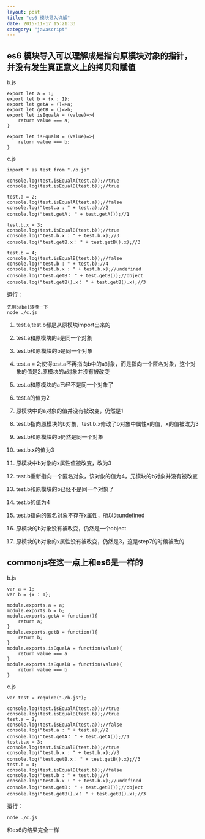 ```yaml
---
layout: post
title: "es6 模块导入详解"
date: 2015-11-17 15:21:33
category: "javascript"
---
```


## es6 模块导入可以理解成是指向原模块对象的指针，并没有发生真正意义上的拷贝和赋值

b.js

	export let a = 1;
	export let b = {x : 1};
	export let getA = ()=>a;
	export let getB = ()=>b;
	export let isEqualA = (value)=>{
		return value === a;
	}

	export let isEqualB = (value)=>{
		return value === b;
	}

c.js 

	import * as test from "./b.js"

	console.log(test.isEqualA(test.a));//true
	console.log(test.isEqualB(test.b));//true

	test.a = 2;
	console.log(test.isEqualA(test.a));//false
	console.log("test.a : " + test.a);//2
	console.log("test.getA： " + test.getA());//1

	test.b.x = 3;
	console.log(test.isEqualB(test.b));//true
	console.log("test.b.x : " + test.b.x);//3
	console.log("test.getB.x： " + test.getB().x);//3

	test.b = 4;
	console.log(test.isEqualB(test.b));//false
	console.log("test.b : " + test.b);//4
	console.log("test.b.x : " + test.b.x);//undefined
	console.log("test.getB： " + test.getB());//object
	console.log("test.getB().x： " + test.getB().x);//3



运行：

	先用babel转换一下
	node ./c.js

1. test.a,test.b都是从原模块import出来的

2. test.a和原模块的a是同一个对象
3. test.b和原模块的b是同一个对象

4. test.a = 2;使得test.a不再指向b中的a对象，而是指向一个匿名对象，这个对象的值是2.原模块的a对象并没有被改变
5. test.a和原模块的a已经不是同一个对象了
6. test.a的值为2
7. 原模块中的a对象的值并没有被改变，仍然是1

8. test.b指向原模块的b对象，test.b.x修改了b对象中属性x的值，x的值被改为3
9. test.b和原模块的b仍然是同一个对象
10. test.b.x的值为3
11. 原模块中b对象的x属性值被改变，改为3

12. test.b重新指向一个匿名对象，该对象的值为4，元模块的b对象并没有被改变
13. test.b和原模块的b已经不是同一个对象了
14. test.b的值为4
15. test.b指向的匿名对象不存在x属性，所以为undefined
16. 原模块的b对象没有被改变，仍然是一个object
17. 原模块的b对象的x属性没有被改变，仍然是3，这是step7的时候被改的

## commonjs在这一点上和es6是一样的

b.js 

	var a = 1;
	var b = {x : 1};

	module.exports.a = a;
	module.exports.b = b;
	module.exports.getA = function(){
		return a;
	}
	module.exports.getB = function(){
		return b;
	}
	module.exports.isEqualA = function(value){
		return value === a
	}
	module.exports.isEqualB = function(value){
		return value === b
	}

c.js 

	var test = require("./b.js");

	console.log(test.isEqualA(test.a));//true
	console.log(test.isEqualB(test.b));//true
	test.a = 2;
	console.log(test.isEqualA(test.a));//false
	console.log("test.a : " + test.a);//2
	console.log("test.getA： " + test.getA());//1
	test.b.x = 3;
	console.log(test.isEqualB(test.b));//true
	console.log("test.b.x : " + test.b.x);//3
	console.log("test.getB.x： " + test.getB().x);//3
	test.b = 4;
	console.log(test.isEqualB(test.b));//false
	console.log("test.b : " + test.b);//4
	console.log("test.b.x : " + test.b.x);//undefined
	console.log("test.getB： " + test.getB());//object
	console.log("test.getB().x： " + test.getB().x);//3



运行：

	node ./c.js

和es6的结果完全一样
